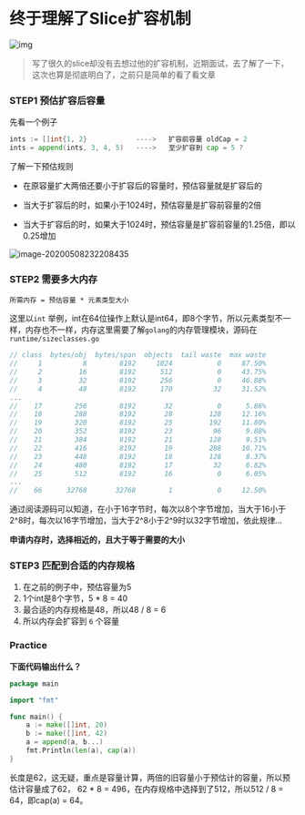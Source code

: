 # 终于理解了Slice扩容机制

<!--more-->

![img](https://pic.yqqy.top/blog/20200508234639.png?imageMogr2/format/webp/interlace/1 "Slice")

> 写了很久的slice却没有去想过他的扩容机制，近期面试，去了解了一下，这次也算是彻底明白了，之前只是简单的看了看文章

### STEP1 预估扩容后容量

先看一个例子

```go
ints := []int{1, 2}            ---->   扩容前容量 oldCap = 2
ints = append(ints, 3, 4, 5)   ---->   至少扩容到 cap = 5 ?
```

了解一下预估规则

- 在原容量扩大两倍还要小于扩容后的容量时，预估容量就是扩容后的

- 当大于扩容后的时，如果小于1024时，预估容量是扩容前容量的2倍

- 当大于扩容后的时，如果大于1024时，预估容量是扩容前容量的1.25倍，即以0.25增加

![image-20200508232208435](https://pic.yqqy.top/blog/20200508232218.png?imageMogr2/format/webp/interlace/1 "扩容规则")

### STEP2 需要多大内存

`所需内存 = 预估容量 * 元素类型大小`

这里以`int` 举例，int在64位操作上默认是int64，即8个字节，所以元素类型不一样，内存也不一样，内存这里需要了解`golang`的内存管理模块，源码在`runtime/sizeclasses.go`

```go
// class  bytes/obj  bytes/span  objects  tail waste  max waste
//     1          8        8192     1024           0     87.50%
//     2         16        8192      512           0     43.75%
//     3         32        8192      256           0     46.88%
//     4         48        8192      170          32     31.52%
...
//    17        256        8192       32           0      5.86%
//    18        288        8192       28         128     12.16%
//    19        320        8192       25         192     11.80%
//    20        352        8192       23          96      9.88%
//    21        384        8192       21         128      9.51%
//    22        416        8192       19         288     10.71%
//    23        448        8192       18         128      8.37%
//    24        480        8192       17          32      6.82%
//    25        512        8192       16           0      6.05%
...
//    66      32768       32768        1           0     12.50%
```

通过阅读源码可以知道，在小于16字节时，每次以8个字节增加，当大于16小于2^8时，每次以16字节增加，当大于2^8小于2^9时以32字节增加，依此规律...

**申请内存时，选择相近的，且大于等于需要的大小**

### STEP3 匹配到合适的内存规格

1. 在之前的例子中，预估容量为5
2. 1个int是8个字节，5 * 8 = 40
3. 最合适的内存规格是48，所以48 / 8 = 6
4. 所以内存会扩容到 `6` 个容量

### Practice

**下面代码输出什么？**

```go
package main

import "fmt"

func main() {
	a := make([]int, 20)
	b := make([]int, 42)
	a = append(a, b...)
	fmt.Println(len(a), cap(a))
}
```

长度是62，这无疑，重点是容量计算，两倍的旧容量小于预估计的容量，所以预估计容量成了62，
62 * 8 = 496，在内存规格中选择到了512，所以512 / 8 = 64，即cap(a) = 64。
